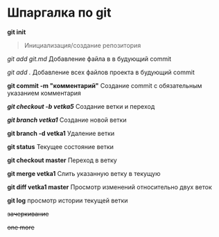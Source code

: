 # Шпаргалка по git

**git init**  
>Инициализация/создание репозитория

*git add git.md* 
Добавление файла в в будующий commit

*git add .*                       Добавление всех файлов проекта в будующий commit

**git commit -m "комментарий"**   Создание commit с обязательным указанием комментария

***git checkout -b vetka5***    Создание ветки и переход

***git branch vetka1***                 Создание новой ветки

**git branch -d vetka1**            Удаление ветки

**git status**                  Текущее состояние ветки

**git checkout master**             Переход в ветку

**git merge vetka1**        Слить указанную ветку в текущую

**git diff vetka1 master**      Просмотр изменений относительно двух веток

**git log**     просмотр истории текущей ветки

~~зачеркивание~~

~~one more~~


